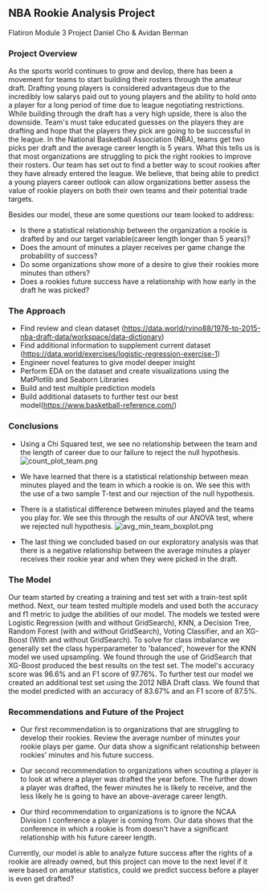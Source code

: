 ## NBA Rookie Analysis Project

Flatiron Module 3 Project Daniel Cho & Avidan Berman

### Project Overview

As the sports world continues to grow and devlop, there has been a movement for teams to start building their rosters through the amateur draft. Drafting young players is considered advantageus due to the incredibly low salarys paid out to young players and the ability to hold onto a player for a long period of time due to league negotiating restrictions. While building through the draft has a very high upside, there is also the downside. Team's must take educated guesses on the players they are drafting and hope that the players they pick are going to be successful in the league. In the National Basketball Association (NBA), teams get two picks per draft and the average career length is 5 years. What this tells us is that most organizations are struggling to pick the right rookies to improve their rosters. Our team has set out to find a better way to scout rookies after they have already entered the league. We believe, that being able to predict a young players career outlook can allow organizations better assess the value of rookie players on both their own teams and their potential trade targets.

Besides our model, these are some questions our team looked to address:
- Is there a statistical relationship between the organization a rookie is drafted by and our target variable(career length longer than 5 years)?
- Does the amount of minutes a player receives per game change the probability of success?
- Do some organizations show more of a desire to give their rookies more minutes than others?
- Does a rookies future success have a relationship with how early in the draft he was picked?

### The Approach

- Find review and clean dataset (https://data.world/rvino88/1976-to-2015-nba-draft-data/workspace/data-dictionary)
- Find additional information to supplement current dataset (https://data.world/exercises/logistic-regression-exercise-1) 
- Engineer novel features to give model deeper insight
- Perform EDA on the dataset and create visualizations using the MatPlotlib and Seaborn Libraries
- Build and test multiple prediction models
- Build additional datasets to further test our best model(https://www.basketball-reference.com/)

### Conclusions
- Using a Chi Squared test, we see no relationship between the team and the length of career due to our failure to reject the null hypothesis.
![count_plot_team.png](attachment:count_plot_team.png)

- We have learned that there is a statistical relationship between mean minutes played and the team in which a rookie is on. We see this with the use of a two sample T-test and our rejection of the null hypothesis.


- There is a statistical difference between minutes played and the teams you play for. We see this through the results of our ANOVA test, where we rejected null hypothesis.
![avg_min_team_boxplot.png](attachment:avg_min_team_boxplot.png)


- The last thing we concluded based on our exploratory analysis was that there is a negative relationship between the average minutes a player receives their rookie year and when they were picked in the draft.

### The Model
Our team started by creating a training and test set with a train-test split method. Next, our team tested multiple models and used both the accuracy and f1 metric to judge the abilities of our model. The models we tested were Logistic Regression (with and without GridSearch), KNN, a Decision Tree, Random Forest (with and without GridSearch), Voting Classifier, and an XG-Boost (With and without GridSearch). To solve for class imbalance we generally set the class hyperparameter to 'balanced', however for the KNN model we used upsampling.
We found through the use of GridSearch that XG-Boost produced the best results on the test set. The model's accuracy score was 96.6% and an F1 score of 97.76%.
To further test our model we created an additional test set using the 2012 NBA Draft class. We found that the model predicted with an accuracy of 83.67% and an F1 score of 87.5%.

### Recommendations and Future of the Project
- Our first recommendation is to organizations that are struggling to develop their rookies. Review the average number of minutes your rookie plays per game. Our data show a significant relationship between rookies’ minutes and his future success.

- Our second recommendation to organizations when scouting a player is to look at where a player was drafted the year before. The further down a player was drafted, the fewer minutes he is likely to receive, and the less likely he is going to have an above-average career length.

- Our third recommendation to organizations is to ignore the NCAA Division I conference a player is coming from. Our data shows that the conference in which a rookie is from doesn't have a significant relationship with his future career length.

Currently, our model is able to analyze future success after the rights of a rookie are already owned, but this project can move to the next level if it were based on amateur statistics, could we predict success before a player is even get drafted?
